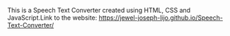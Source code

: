 This is a Speech Text Converter created using HTML, CSS and JavaScript.Link to the website: https://jewel-joseph-lijo.github.io/Speech-Text-Converter/
